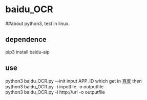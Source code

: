 # baidu_OCR
##about
python3, test in linux.
## dependence
pip3 install baidu-aip
## use
python3 baidu_OCR.py --init
input APP_ID which get in [百度](https://console.bce.baidu.com)
then  
python3 baidu_OCR.py -i inputfile -o outputfile  
python3 baidu_OCR.py -i http://url -o outputfile  


